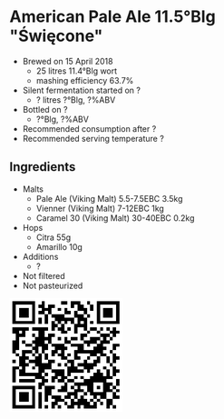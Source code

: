 # American Pale Ale 11.5°Blg "Święcone"

  * Brewed on 15 April 2018
    * 25 litres 11.4°Blg wort
    * mashing efficiency 63.7%
  * Silent fermentation started on ?
    * ? litres ?°Blg, ?%ABV
  * Bottled on ?
     * ?°Blg, ?%ABV
  * Recommended consumption after ?
  * Recommended serving temperature ?

## Ingredients

  * Malts
    * Pale Ale (Viking Malt) 5.5-7.5EBC 3.5kg
    * Vienner (Viking Malt) 7-12EBC 1kg
    * Caramel 30 (Viking Malt) 30-40EBC 0.2kg
  * Hops
    * Citra 55g
    * Amarillo 10g
  * Additions
    * ?
  * Not filtered
  * Not pasteurized
  
![qrcode](qrs/18.png)

